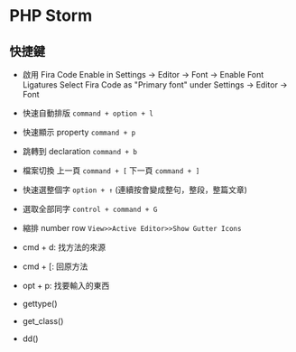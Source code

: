 # PHP Storm 
## 快捷鍵
* 啟用 Fira Code
Enable in Settings → Editor → Font → Enable Font Ligatures
Select Fira Code as "Primary font" under Settings → Editor → Font

* 快速自動排版 `command + option + l`
* 快速顯示 property `command + p`
* 跳轉到 declaration `command + b`
* 檔案切換
上一頁 `command + [`
下一頁 `command + ]`
* 快速選整個字 `option + ↑`  (連續按會變成整句，整段，整篇文章)
* 選取全部同字 `control + command + G`
* 縮排 number row `View>>Active Editor>>Show Gutter Icons`
* cmd + d: 找方法的來源
* cmd + [: 回原方法
* opt + p: 找要輸入的東西

* gettype()
* get_class()
* dd()